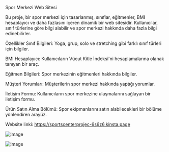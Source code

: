 Spor Merkezi Web Sitesi

Bu proje, bir spor merkezi için tasarlanmış, sınıflar, eğitmenler, BMI hesaplayıcı ve daha fazlasını içeren dinamik bir web sitesidir. 
Kullanıcılar, sınıf türlerine göre bilgi alabilir ve spor merkezi hakkında daha fazla bilgi edinebilirler.

Özellikler
Sınıf Bilgileri: Yoga, grup, solo ve stretching gibi farklı sınıf türleri için bilgiler.

BMI Hesaplayıcı: Kullanıcıların Vücut Kitle İndeksi'ni hesaplamalarına olanak tanıyan bir araç.

Eğitmen Bilgileri: Spor merkezinin eğitmenleri hakkında bilgiler.

Müşteri Yorumları: Müşterilerin spor merkezi hakkında yaptığı yorumlar.

İletişim Formu: Kullanıcıların spor merkezine ulaşmalarını sağlayan bir iletişim formu.

Ürün Satın Alma Bölümü: Spor ekipmanlarını satın alabilecekleri bir bölüme yönlendiren arayüz.

Website linki: https://sportscenterprojec-6s6z6.kinsta.page

![image](https://github.com/elseifelif/SportsCenterProject/assets/141683694/50fadc08-f3db-4c01-8c0a-a90105246b22)

![image](https://github.com/elseifelif/SportsCenterProject/assets/141683694/9fa8a839-89cb-4703-9a32-320c41632864)


